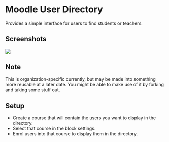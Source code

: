 # Moodle User Directory
Provides a simple interface for users to find students or teachers.

## Screenshots

![](https://www.classroomtechtools.com/assets/img/moodle-plugin-screenshots/block_user_directory/1.png?v=2)

## Note
This is organization-specific currently, but may be made into something more reusable at a later date. You might be able to make use of it by forking and taking some stuff out.

## Setup
* Create a course that will contain the users you want to display in the directory.
* Select that course in the block settings.
* Enrol users into that course to display them in the directory.
